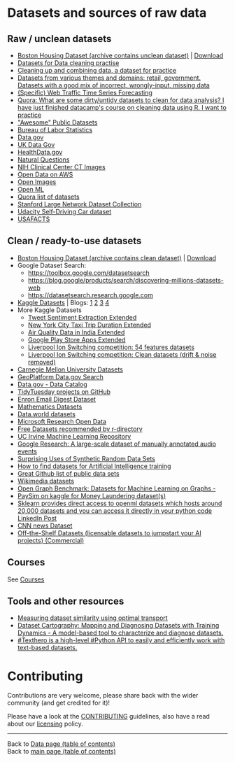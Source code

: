 # Datasets and sources of raw data

## Raw / unclean datasets

- [Boston Housing Dataset (archive contains unclean dataset)](https://github.com/neomatrix369/awesome-ai-ml-dl/releases/tag/v0.1) | [Download](https://github.com/neomatrix369/awesome-ai-ml-dl/releases/download/v0.1/boston_housing_dataset.zip)
- [Datasets for Data cleaning practise](https://makingnoiseandhearingthings.com/2018/04/19/datasets-for-data-cleaning-practice/)
- [Cleaning up and combining data, a dataset for practice](https://www.r-bloggers.com/cleaning-up-and-combining-data-a-dataset-for-practice/)
- [Datasets from various themes and domains: retail, government. Datasets with a good mix of incorrect, wrongly-input, missing data](https://www.ud-intl.com/dataset)
- [(Specific) Web Traffic Time Series Forecasting](https://www.kaggle.com/c/web-traffic-time-series-forecasting)
- [Quora: What are some dirty/untidy datasets to clean for data analysis? I have just finished datacamp's course on cleaning data using R. I want to practice](https://www.quora.com/What-are-some-dirty-untidy-datasets-to-clean-for-data-analysis-I-have-just-finished-datacamps-course-on-cleaning-data-using-R-I-want-to-practice)
- ["Awesome" Public Datasets](https://github.com/caesar0301/awesome-public-datasets)
- [Bureau of Labor Statistics](https://www.bls.gov/data/)
- [Data.gov](https://www.data.gov/)
- [UK Data Gov](https://data.gov.uk/)
- [HealthData.gov](https://www.healthdata.gov/)
- [Natural Questions](https://ai.google.com/research/NaturalQuestions)
- [NIH Clinical Center CT Images](https://www.nih.gov/news-events/news-releases/nih-clinical-center-releases-dataset-32000-ct-images)
- [Open Data on AWS](https://registry.opendata.aws/)
- [Open Images](https://storage.googleapis.com/openimages/web/index.html)
- [Open ML](https://www.openml.org/search?type=data)
- [Quora list of datasets](https://www.quora.com/Where-can-I-find-large-datasets-open-to-the-public)
- [Stanford Large Network Dataset Collection](https://snap.stanford.edu/data/index.html)
- [Udacity Self-Driving Car dataset](https://github.com/udacity/self-driving-car)
- [USAFACTS](https://usafacts.org/)

## Clean / ready-to-use datasets

- [Boston Housing Dataset (archive contains clean dataset)](https://github.com/neomatrix369/awesome-ai-ml-dl/releases/tag/v0.1) | [Download](https://github.com/neomatrix369/awesome-ai-ml-dl/releases/download/v0.1/boston_housing_dataset.zip)
- Google Dataset Search: 
  - https://toolbox.google.com/datasetsearch
  - https://blog.google/products/search/discovering-millions-datasets-web
  - https://datasetsearch.research.google.com
- [Kaggle Datasets](https://www.kaggle.com/datasets) | Blogs: [1](https://towardsdatascience.com/interesting-datasets-on-kaggle-com-3a4a250b0b85) [2](http://blog.kaggle.com/2016/01/19/introducing-kaggle-datasets/) [3](https://medium.com/@benhamner/introducing-kaggle-datasets-a935f9f76f5) [4](https://stackoverflow.com/questions/52681196/kaggle-datasets-into-jupyter-notebook)
- More Kaggle Datasets
  - [Tweet Sentiment Extraction Extended](https://www.kaggle.com/neomatrix369/tweet-sentiment-extraction-extended)
  - [New York City Taxi Trip Duration Extended](https://www.kaggle.com/neomatrix369/nyc-taxi-trip-duration-extended)
  - [Air Quality Data in India Extended](https://www.kaggle.com/neomatrix369/air-quality-data-in-india-extended)
  - [Google Play Store Apps Extended](https://www.kaggle.com/neomatrix369/google-play-store-apps-extended)
  - [Liverpool Ion Switching competition: 54 features datasets](https://www.kaggle.com/neomatrix369/54-features-datasets-clean-drift-noise-free)
  - [Liverpool Ion Switching competition: Clean datasets (drift & noise removed)](https://www.kaggle.com/neomatrix369/clean-datasets-drift-noise-removed) 
- [Carnegie Mellon University Datasets](http://lib.stat.cmu.edu/datasets/)
- [GeoPlatform Data.gov Search ](https://data.geoplatform.gov/)
- [Data.gov - Data Catalog](https://catalog.data.gov/dataset)
- [TidyTuesday projects on GitHub](https://github.com/rfordatascience/tidytuesday)
- [Enron Email Digest Dataset](https://www.cs.cmu.edu/~enron/)
- [Mathematics Datasets](https://github.com/deepmind/mathematics_dataset)
- [Data.world datasets](https://data.world)
- [Microsoft Research Open Data](https://msropendata.com/)
- [Free Datasets recommended by r-directory](https://r-dir.com/reference/datasets.html)
- [UC Irvine Machine Learning Repository](https://archive.ics.uci.edu/ml/index.php)
- [Google Research: A large-scale dataset of manually annotated audio events](https://research.google.com/audioset/index.html)
- [Surprising Uses of Synthetic Random Data Sets](https://www.linkedin.com/posts/data-science-central_surprising-uses-of-synthetic-random-data-activity-6612404601515765760-J0AY)
- [How to find datasets for Artificial Intelligence training](https://medium.com/shallow-thoughts-about-deep-learning/how-to-find-datasets-for-artificial-intelligence-9131b2e72e88?fbclid=IwAR1up1xYvKUX4-7DJFs62hTqrfhfLuY9TdNXK56mnmTiUocvv0hgPj6vf4k)
- [Great Github list of public data sets](https://www.linkedin.com/posts/data-science-central_great-github-list-of-public-data-sets-activity-6620739516317646849-YMxO)
- [Wikimedia datasets](https://dumps.wikimedia.org/)
- [Open Graph Benchmark: Datasets for Machine Learning on Graphs -](https://www.linkedin.com/posts/philipvollet_machinelearning-datascience-analytics-activity-6715867835287109633-Y_MN)
- [PaySim on kaggle for Money Laundering dataset(s)](https://www.kaggle.com/ntnu-testimon/paysim1)
- [Sklearn provides direct access to openml datasets which hosts around 20,000 datasets and you can access it directly in your python code](https://lnkd.in/g-YYFay) [LinkedIn Post](https://www.linkedin.com/posts/srivatsan-srinivasan-b8131b_datascience-machinelearning-ml-activity-6653512803644768256-w1mM)
- [CNN news Dataset](https://www.tensorflow.org/datasets/catalog/cnn_dailymail)
- [Off-the-Shelf Datasets (licensable datasets to jumpstart your AI projects) (Commercial)](https://appen.com/off-the-shelf-datasets/?utm_source=Web&utm_medium=eblast&mkt_tok=eyJpIjoiWldaak9EUTBObU5oTm1aaiIsInQiOiJKdWlEQVhqclNlcUpNWVhGVW5GT2p2aFpRRjVlZkUyOGZjVHhYSHpsUnNuZkhGVG5rNCtTdm92REdTOXhqTlc0RW1jUlFObnpmM3RaQ3pOZ3RBQ3ArWGZ3RFc4Mk1lRk5FS3d1YklYSnFXeWJROHE2ek9pNW5nU3pCa0gxeExPRCJ9)


## Courses

See [Courses](../courses.md#courses)

## Tools and other resources

- [Measuring dataset similarity using optimal transport](https://www.linkedin.com/posts/philipvollet_machinelearning-datascience-datascientist-activity-6715145819273744384-JghQ)
- [Dataset Cartography: Mapping and Diagnosing Datasets with Training Dynamics - A model-based tool to characterize and diagnose datasets.](https://www.linkedin.com/posts/philipvollet_nlp-machinelearning-ai-activity-6715138376556793856-T5AC)
- [#Texthero is a high-level #Python API to easily and efficiently work with text-based datasets. ](https://www.linkedin.com/posts/inna-vogel-nlp_texthero-text-preprocessing-representation-activity-6689190055614926848-eWF4)

# Contributing

Contributions are very welcome, please share back with the wider community (and get credited for it)!

Please have a look at the [CONTRIBUTING](../CONTRIBUTING.md) guidelines, also have a read about our [licensing](../LICENSE.md) policy.

---

Back to [Data page (table of contents)](README.md)</br>
Back to [main page (table of contents)](../README.md)
